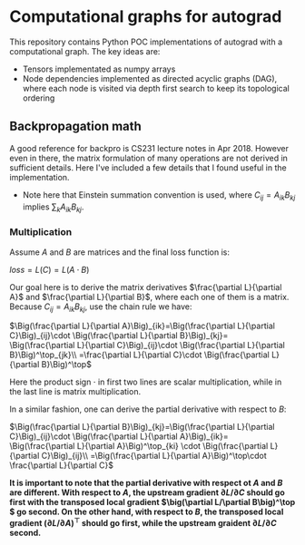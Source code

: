 # Computational graphs for autograd

This repository contains Python POC implementations of autograd with a computational graph. The key ideas are: 
- Tensors implementated as numpy arrays
- Node dependencies implemented as directed acyclic graphs (DAG), where each node is visited via depth first search to keep its topological ordering

## Backpropagation math

A good reference for backpro is CS231 lecture notes in Apr 2018. However even in there, the matrix formulation of many operations are not derived in sufficient details. Here I've included a few details that I found useful in the implementation. 
- Note here that Einstein summation convention is used, where $C_{ij}=A_{ik}B_{kj}$ implies $\sum_kA_{ik}B_{kj}$. 

### Multiplication

Assume $A$ and $B$ are matrices and the final loss function is: 

$loss=L(C)=L(A\cdot B)$

Our goal here is to derive the matrix derivatives $\frac{\partial L}{\partial A}$ and $\frac{\partial L}{\partial B}$, where each one of them is a matrix. Because $C_{ij}=A_{ik}B_{kj}$, use the chain rule we have: 

$\Big(\frac{\partial L}{\partial A}\Big)_{ik}=\Big(\frac{\partial L}{\partial C}\Big)_{ij}\cdot \Big(\frac{\partial L}{\partial B}\Big)_{kj}= \Big(\frac{\partial L}{\partial C}\Big)_{ij}\cdot \Big(\frac{\partial L}{\partial B}\Big)^\top_{jk}\\
=\frac{\partial L}{\partial C}\cdot \Big(\frac{\partial L}{\partial B}\Big)^\top$

Here the product sign $\cdot$ in first two lines are scalar multiplication, while in the last line is matrix multiplication. 

In a similar fashion, one can derive the partial derivative with respect to $B$: 

$\Big(\frac{\partial L}{\partial B}\Big)_{kj}=\Big(\frac{\partial L}{\partial C}\Big)_{ij}\cdot \Big(\frac{\partial L}{\partial A}\Big)_{ik}= \Big(\frac{\partial L}{\partial A}\Big)^\top_{ki} \cdot \Big(\frac{\partial L}{\partial C}\Big)_{ij}\\
=\Big(\frac{\partial L}{\partial A}\Big)^\top\cdot \frac{\partial L}{\partial C}$

**It is important to note that the partial derivative with respect ot $A$ and $B$ are different. With respect to $A$, the upstream gradient $\partial L/\partial C$ should go first with the transposed local gradient $\big(\partial L/\partial B\big)^\top $ go second. On the other hand, with respect to $B$, the transposed local gradient $\big(\partial L/\partial A\big)^\top$ should go first, while the upstream graident $\partial L/\partial C$ second.**

